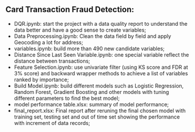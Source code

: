 
## Card Transaction Fraud Detection:
  - DQR.ipynb: start the project with a data quality report to understand the data better and have a good sense to create variables;
  - Data Preprocessing.ipynb: Clean the data field by field and apply Geocoding a lot for address;
  - variables.ipynb: build more than 490 new candidate variables;
  - Distance Since Last Seen Variable.ipynb: one special variable reflect the distance between transactions;
  - Feature Selection.ipynb: use univariate filter (using KS score and FDR at 3% score) and backward wrapper methods to achieve a list of variables ranked by importance;
  - Build Model.ipynb: build different models such as Logistic Regression, Random Forest, Gradient Boosting and other models with tuning different parameters to find the best model;
  - model performance table.xlsx: summary of model performance;  
  - final_report.xlsx: Final report after reruning the final chosen model with training set, testing set and out of time set showing the performance with increment of data records;
